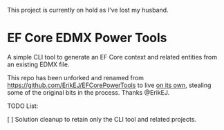 This project is currently on hold as I've lost my husband.

# EF Core EDMX Power Tools

A simple CLI tool to generate an EF Core context and related entities from an existing EDMX file.

This repo has been unforked and renamed from https://github.com/ErikEJ/EFCorePowerTools to live [on its own](https://github.com/ErikEJ/EFCorePowerTools/pull/958), stealing some of the original bits in the process. Thanks @ErikEJ.

TODO List:

[ ] Solution cleanup to retain only the CLI tool and related projects.
